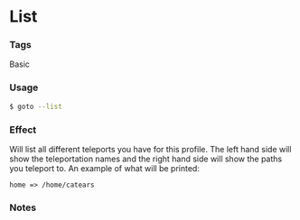 # List

### Tags

Basic

### Usage

```bash
$ goto --list
```

### Effect

Will list all different teleports you have for this profile. The left hand side
will show the teleportation names and the right hand side will show the paths
you teleport to. An example of what will be printed:

```
home => /home/catears
```

### Notes

